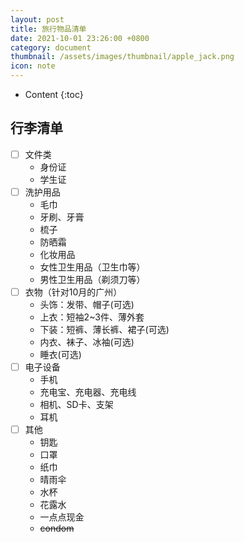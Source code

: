 ```yaml
---
layout: post
title: 旅行物品清单
date: 2021-10-01 23:26:00 +0800
category: document
thumbnail: /assets/images/thumbnail/apple_jack.png
icon: note
---
```


* Content
{:toc}

<!--more-->

## 行李清单

- [ ] 文件类
  -  身份证
  -  学生证
- [ ] 洗护用品
  - 毛巾
  - 牙刷、牙膏
  - 梳子
  - 防晒霜
  - 化妆用品
  - 女性卫生用品（卫生巾等）
  - 男性卫生用品（剃须刀等）
- [ ] 衣物（针对10月的广州）
  - 头饰：发带、帽子(可选)
  - 上衣：短袖2~3件、薄外套
  - 下装：短裤、薄长裤、裙子(可选)
  - 内衣、袜子、冰袖(可选)
  - 睡衣(可选)
- [ ] 电子设备
  - 手机
  - 充电宝、充电器、充电线
  - 相机、SD卡、支架
  - 耳机
- [ ] 其他
  - 钥匙
  - 口罩
  - 纸巾
  - 晴雨伞
  - 水杯
  - 花露水
  - 一点点现金
  - ~~condom~~